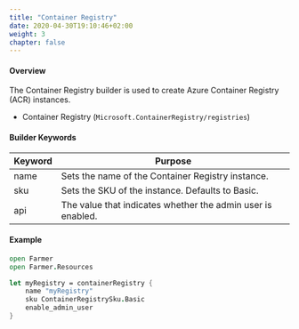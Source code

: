 ```yaml
---
title: "Container Registry"
date: 2020-04-30T19:10:46+02:00
weight: 3
chapter: false
---
```


#### Overview
The Container Registry builder is used to create Azure Container Registry (ACR) instances.

* Container Registry (`Microsoft.ContainerRegistry/registries`)

#### Builder Keywords
| Keyword | Purpose |
|-|-|
| name | Sets the name of the Container Registry instance. |
| sku | Sets the SKU of the instance. Defaults to Basic. |
| api | The value that indicates whether the admin user is enabled. |

#### Example
```fsharp
open Farmer
open Farmer.Resources

let myRegistry = containerRegistry {
    name "myRegistry"
    sku ContainerRegistrySku.Basic
    enable_admin_user
}
```